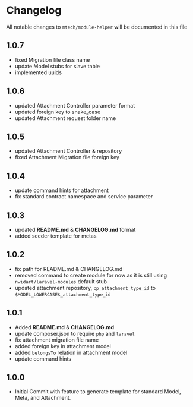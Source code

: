 <h1>Changelog</h1>

All notable changes to `mtech/module-helper` will be documented in this file

1.0.7
------------------------------------------
- fixed Migration file class name
- update Model stubs for slave table
- implemented uuids

1.0.6
------------------------------------------
- updated Attachment Controller parameter format
- updated foreign key to snake_case
- updated Attachment request folder name

1.0.5
------------------------------------------
- updated Attachment Controller & repository
- fixed Attachment Migration file foreign key

1.0.4
------------------------------------------
- update command hints for attachment
- fix standard contract namespace and service parameter

1.0.3
------------------------------------------
- updated **README.md** & **CHANGELOG.md** format
- added seeder template for metas

1.0.2
------------------------------------------
- fix path for README.md & CHANGELOG.md
- removed command to create module for now as it is still using `nwidart/laravel-modules` default stub
- updated attachment repository, `cp_attachment_type_id` to `$MODEL_LOWERCASE$_attachment_type_id` 

1.0.1
------------------------------------------
- Added **README.md** & **CHANGELOG.md**
- update composer.json to require `php` and `laravel`
- fix attachment migration file name
- added foreign key in attachment model
- added `belongsTo` relation in attachment model
- update command hints

1.0.0
------------------------------------------
- Initial Commit with feature to generate template for standard Model, Meta, and Attachment.
